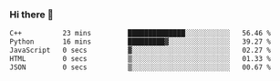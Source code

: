 ### Hi there 👋

<!--START_SECTION:waka-->

```txt
C++          23 mins         ██████████████░░░░░░░░░░░   56.46 %
Python       16 mins         █████████▓░░░░░░░░░░░░░░░   39.27 %
JavaScript   0 secs          ▓░░░░░░░░░░░░░░░░░░░░░░░░   02.27 %
HTML         0 secs          ▒░░░░░░░░░░░░░░░░░░░░░░░░   01.33 %
JSON         0 secs          ▒░░░░░░░░░░░░░░░░░░░░░░░░   00.67 %
```

<!--END_SECTION:waka-->
